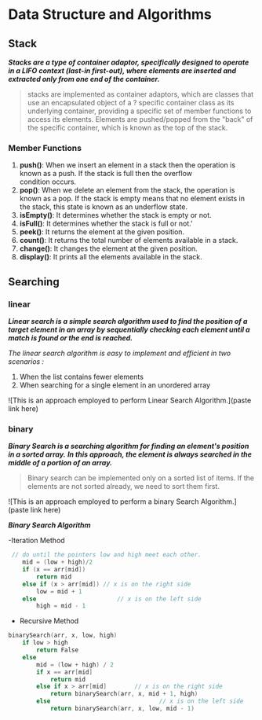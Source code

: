 # Data Structure and Algorithms

## Stack

**_Stacks are a type of container adaptor, specifically designed to operate in a LIFO context (last-in first-out), where elements are inserted and extracted only from one end of the container._**

> stacks are implemented as container adaptors, which are classes that use an encapsulated object of a ? specific container class as its underlying container, providing a specific set of member functions to access its elements. Elements are pushed/popped from the "back" of the specific container, which is known as the top of the stack.

### Member Functions

1. **push()**: When we insert an element in a stack then the operation is known as a push. If the stack is full then the overflow \
   condition occurs.
2. **pop()**: When we delete an element from the stack, the operation is known as a pop. If the stack is empty means that no element exists
   in the stack, this state is known as an underflow state.
3. **isEmpty()**: It determines whether the stack is empty or not.
4. **isFull()**: It determines whether the stack is full or not.'
5. **peek()**: It returns the element at the given position.
6. **count()**: It returns the total number of elements available in a stack.
7. **change()**: It changes the element at the given position.
8. **display()**: It prints all the elements available in the stack.

## Searching

### linear

**_Linear search is a simple search algorithm used to find the position of a target element in an array by sequentially checking each element until a match is found or the end is reached._**

_The linear search algorithm is easy to implement and efficient in two scenarios :_

1. When the list contains fewer elements
2. When searching for a single element in an unordered array

![This is an approach employed to perform Linear Search Algorithm.](paste link here)

### binary

**_Binary Search is a searching algorithm for finding an element's position in a sorted array._**
**_In this approach, the element is always searched in the middle of a portion of an array._**

> Binary search can be implemented only on a sorted list of items. If the elements are not sorted already, we need to sort them first.

![This is an approach employed to perform a binary Search Algorithm.](paste link here)

**_Binary Search Algorithm_**

-Iteration Method

```cpp
 // do until the pointers low and high meet each other.
    mid = (low + high)/2
    if (x == arr[mid])
        return mid
    else if (x > arr[mid]) // x is on the right side
        low = mid + 1
    else                       // x is on the left side
        high = mid - 1

```

- Recursive Method

```cpp
binarySearch(arr, x, low, high)
    if low > high
        return False
    else
        mid = (low + high) / 2
        if x == arr[mid]
            return mid
        else if x > arr[mid]        // x is on the right side
            return binarySearch(arr, x, mid + 1, high)
        else                               // x is on the left side
            return binarySearch(arr, x, low, mid - 1)

```
